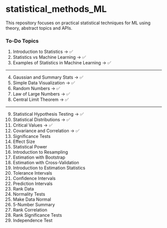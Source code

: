 # statistical_methods_ML
This repository focuses on practical statistical techniques for ML using theory, abstract topics and APIs.

### To-Do Topics

1. Introduction to Statistics -> ✅
2. Statistics vs Machine Learning -> ✅
3. Examples of Statistics in Machine Learning -> ✅
  ---------------------------------------------------
4. Gaussian and Summary Stats -> ✅
5. Simple Data Visualization -> ✅
6. Random Numbers -> ✅
7. Law of Large Numbers -> ✅
8. Central Limit Theorem -> ✅
  ---------------------------------------------------
9. Statistical Hypothesis Testing -> ✅
10. Statistical Distributions -> ✅
11. Critical Values -> ✅
12. Covariance and Correlation -> ✅
13. Significance Tests
14. Effect Size
15. Statistical Power
16. Introduction to Resampling
17. Estimation with Bootstrap
18. Estimation with Cross-Validation
19. Introduction to Estimation Statistics
20. Tolerance Intervals
21. Confidence Intervals
22. Prediction Intervals
23. Rank Data
24. Normality Tests
25. Make Data Normal
26. 5-Number Summary
27. Rank Correlation
28. Rank Significance Tests
29. Independence Test


